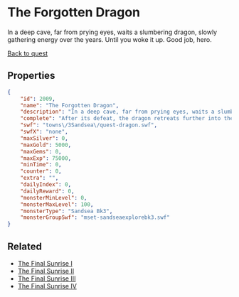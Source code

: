 # The Forgotten Dragon

In a deep cave, far from prying eyes, waits a slumbering dragon, slowly gathering energy over the years. Until you woke it up. Good job, hero.

[Back to quest](../quests.md)

## Properties

```json
{
    "id": 2009,
    "name": "The Forgotten Dragon",
    "description": "In a deep cave, far from prying eyes, waits a slumbering dragon, slowly gathering energy over the years. Until you woke it up. Good job, hero.",
    "complete": "After its defeat, the dragon retreats further into the cave. Might be best to let it go for now.",
    "swf": "towns\/3Sandsea\/quest-dragon.swf",
    "swfX": "none",
    "maxSilver": 0,
    "maxGold": 5000,
    "maxGems": 0,
    "maxExp": 75000,
    "minTime": 0,
    "counter": 0,
    "extra": "",
    "dailyIndex": 0,
    "dailyReward": 0,
    "monsterMinLevel": 0,
    "monsterMaxLevel": 100,
    "monsterType": "Sandsea Bk3",
    "monsterGroupSwf": "mset-sandseaexplorebk3.swf"
}
```

## Related

- [The Final Sunrise I](../items/21225-the-final-sunrise-i.md)
- [The Final Sunrise II](../items/21226-the-final-sunrise-ii.md)
- [The Final Sunrise III](../items/21227-the-final-sunrise-iii.md)
- [The Final Sunrise IV](../items/21228-the-final-sunrise-iv.md)

